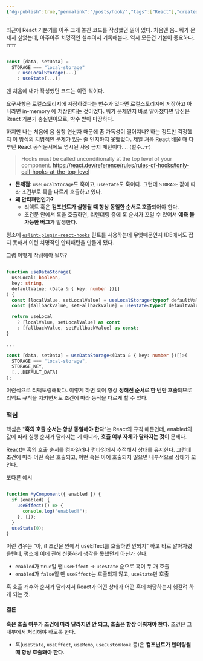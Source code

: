 ```yaml
---
{"dg-publish":true,"permalink":"/posts/hook/","tags":["React"],"created":"2025-05-04","updated":"2025-05-04T22:30:00"}
---
```


최근에 React 기본기를 아주 크게 놓친 코드를 작성했던 일이 있다. 처음엔 음.. 뭐가 문제지 싶었는데, 아주아주 치명적인 실수여서 기록해본다. 역시 모든건 기본이 중요하다. ㅠㅠ

```ts

const [data, setData] =
  STORAGE === "local-storage"
    ? useLocalStorage(...)
    : useState(...);

```

맨 처음에 내가 작성했던 코드는 이런 식이다. 

요구사항은 로컬스토리지에 저장하겠다는 변수가 있다면 로컬스토리지에 저장하고 아니라면 in-memory 에 저장한다는 것이었다. 뭐가 문제인지 바로 알아챘다면 당신은 React 기본기 충실맨이므로, 박수 받아 마땅하다.

하지만 나는 처음에 음 삼항 연산자 때문에 좀 가독성이 떨어지나? 하는 정도만 걱정했지 이 방식의 치명적인 문제가 있는 줄 인지하지 못했었다. 제일 처음 React 배울 때 다루던 React 공식문서에도 명시된 사용 금지 패턴이다.... (럴수..ㅜ)


> Hooks must be called unconditionally at the top level of your component.
https://react.dev/reference/rules/rules-of-hooks#only-call-hooks-at-the-top-level

- **문제점**: `useLocalStorage`도 훅이고, `useState`도 훅이다. 그런데 `STORAGE` 값에 따라 조건부로 훅을 다르게 호출하고 있다.
- **왜 안티패턴인가?**
    - 리액트 훅은 **컴포넌트가 실행될 때 항상 동일한 순서로 호출**되어야 한다.
    - 조건문 안에서 훅을 호출하면, 리렌더링 중에 훅 순서가 꼬일 수 있어서 **예측 불가능한 버그**가 발생한다.

평소에 [`eslint-plugin-react-hooks`](https://www.npmjs.com/package/eslint-plugin-react-hooks) 린트를 사용하는데 무엇때문인지 IDE에서도 잡지 못해서 이런 치명적인 안티패턴을 만들게 됐다. 

그럼 어떻게 작성해야 될까?

```ts

function useDataStorage(
  useLocal: boolean,
  key: string,
  defaultValue: (Data & { key: number })[]
) {
  const [localValue, setLocalValue] = useLocalStorage<typeof defaultValue>(key, defaultValue);
  const [fallbackValue, setFallbackValue] = useState<typeof defaultValue>(defaultValue);

  return useLocal
    ? [localValue, setLocalValue] as const
    : [fallbackValue, setFallbackValue] as const;
}

...

const [data, setData] = useDataStorage<(Data & { key: number })[]>(
  STORAGE === "local-storage",
  STORAGE_KEY,
  [...DEFAULT_DATA]
);


```

이런식으로 리팩토링해봤다. 이렇게 하면 훅이 항상 **정해진 순서로 한 번만 호출**되므로 리액트 규칙을 지키면서도 조건에 따라 동작을 다르게 할 수 있다.

### 핵심

핵심은 "**훅의 호출 순서는 항상 동일해야 한다**"는 React의 규칙 때문인데, enabled의 값에 따라 실행 순서가 달라지는 게 아니라, **호출 여부 자체가 달라지는 것**이 문제다.

React는 훅의 호출 순서를 컴파일러나 런타임에서 추적해서 상태를 유지한다.  그런데 조건에 따라 어떤 훅은 호출되고, 어떤 훅은 아예 호출되지 않으면 내부적으로 상태가 꼬인다.

또다른 예시

```ts

function MyComponent({ enabled }) {
  if (enabled) {
    useEffect(() => {
      console.log("enabled!");
    }, []);
  }
  useState(0);
}

```

이런 경우는 "아, if 조건문 안에서 useEffect를 호출하면 안되지" 하고 바로 알아차렸을텐데, 평소에 이에 관해 신중하게 생각을 못했던게 아닌가 싶다.

- `enabled`가 `true`일 땐 `useEffect` → `useState` 순으로 훅이 두 개 호출
- `enabled`가 `false`일 땐 `useEffect`는 호출되지 않고, `useState`만 호출

훅 호출 개수와 순서가 달라져서 React가 어떤 상태가 어떤 훅에 해당하는지 헷갈려 하게 되는 것.

#### 결론

**훅은 호출 여부가 조건에 따라 달라지면 안 되고, 호출은 항상 이뤄져야 한다.** 조건은 그 내부에서 처리해야 하도록 한다.
- 훅(`useState`, `useEffect`, `useMemo`, `useCustomHook` 등)은 **컴포넌트가 렌더링될 때 항상 호출돼야 한다**.
